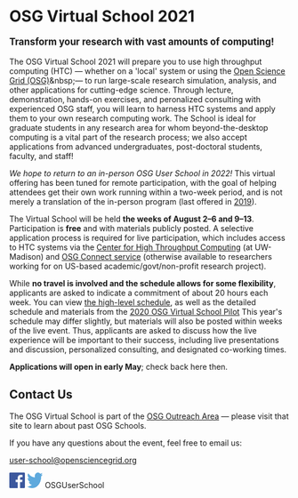 # OSG Virtual School 2021

<p style="font-size: larger; font-weight: bold;">Transform your research with vast amounts of computing!</p>

The OSG Virtual School 2021 will prepare you to use high throughput computing (HTC)&nbsp;&mdash;
whether on a 'local' system or using the 
[Open Science Grid (OSG)](https://www.youtube.com/watch?v=t2PzIy-vvaE&list=PLBWb4iScSWcPy7LQ4BuXmm8Z2xO4ZW1J_)&nbsp;&mdash;
to run large-scale research simulation, analysis, and other applications for cutting-edge science.
Through lecture, demonstration, hands-on exercises, and peronalized consulting with experienced OSG staff,
you will learn to harness HTC systems and apply them to your own research computing work.
The School is ideal for graduate students in any research area for whom beyond-the-desktop computing 
is a vital part of the research process; we also accept applications from advanced undergraduates, 
post-doctoral students, faculty, and staff!

_We hope to return to an in-person OSG User School in 2022!_ This virtual offering has been tuned for remote 
participation, with the goal of helping attendees get their own work running within a two-week period, and 
is not merely a translation of the in-person program (last offered in [2019](https://opensciencegrid.org/user-school-2019/)).

The Virtual School will be held **the weeks of August 2&ndash;6 and 9&ndash;13**. 
Participation is **free** and with materials publicly posted. A selective application process is required 
for live participation, which includes access to HTC systems via the 
[Center for High Throughput Computing](https://chtc.cs.wisc.edu/approach.shtml) (at UW-Madison)
and [OSG Connect service](https://www.osgconnect.net/) (otherwise available to researchers working for 
on US-based academic/govt/non-profit research project).

While **no travel is involved and the schedule allows for some flexibility**,
applicants are asked to indicate a commitment of about 20 hours each week. You can view [the high-level schedule](schedule.md), 
as well as the detailed schedule and materials from the 
[2020 OSG Virtual School Pilot](https://opensciencegrid.org/virtual-school-pilot-2020/) 
This year's schedule may differ slightly, but materials will also be posted within weeks of the live event. 
Thus, applicants are asked to discuss how the 
live experience will be important to their success, including live presentations and discussion, 
personalized consulting, and designated co-working times.

**Applications will open in early May**; check back here then.

## Contact Us

The OSG Virtual School is part of the
[OSG Outreach Area](https://opensciencegrid.org/outreach/)&nbsp;&mdash; please visit that site to
learn about past OSG Schools.

If you have any questions about the event, feel free to email us:

<user-school@opensciencegrid.org>

<a href="https://www.facebook.com/OSGUserSchool" target="_blank" style="border: 0px none black; text-decoration: none;"><img src="files/FB-f-Logo__blue_512.png" height="28" width="28" alt="Facebook logo"></a>   <a href="https://twitter.com/OSGUserSchool" target="_blank" style="border: 0px none black; text-decoration: none;"><img src="files/Twitter_logo_blue.png" style="height: 28px; width: 28px; background-color: white;" alt="Twitter logo"></a>   OSGUserSchool
